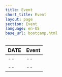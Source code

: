 ```yaml
---
title: Event 
short_title: Event
layout: page
section: Event
language: en-US
base_url: bootcamp.html
---
```


| DATE | Event |
|:---|:---|
| -- | -- |
| -- | -- |


<!-- <span class="image fit"><img src="../images/F1TENTH/bootcamp.png" alt="" /></span> -->
<br>


